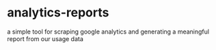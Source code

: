 # analytics-reports
a simple tool for scraping google analytics and generating a meaningful report from our usage data
